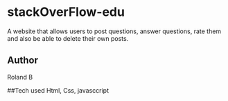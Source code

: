 # stackOverFlow-edu
A website that allows users to post questions, answer questions, rate them and also be able to delete their own posts.

## Author
Roland B

##Tech used
Html, Css, javasccript
